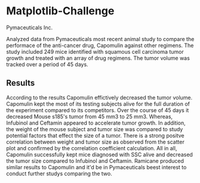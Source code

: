 # Matplotlib-Challenge
Pymaceuticals Inc. 

Analyzed data from Pymaceuticals most recent animal study to compare the performace of the anti-cancer drug, Capomulin against other regimens. The study included 249 mice identified with squamous cell carcinoma tumor growth and treated with an array of drug regimens. The tumor volume was tracked over a period of 45 days.

## Results
According to the results Capomulin effictively decreased the tumor volume. Capomulin kept the most of its testing subjects alive for the full duration of the experiment compared to its competitors. Over the course of 45 days it decreased Mouse s185's tumor from 45 mm3 to 25 mm3. Whereas, Infubinol and Ceftamin appeared to accelerate tumor growth. In addition, the weight of the mouse subject and tumor size was compared to study potential factors  that effect the size of a tumor. There is a strong positve correlation between weight and tumor size as observed from the scatter plot and confirmed by the correlation coefficient calculation. All in all, Capomulin successfully kept mice diagnosed with SSC alive and decreased the tumor size compared to Infubinol and Ceftamin. Ramicane produced similar results to Capomulin and it'd be in Pymaceuticals beest interest to conduct further studys comparing the two. 
